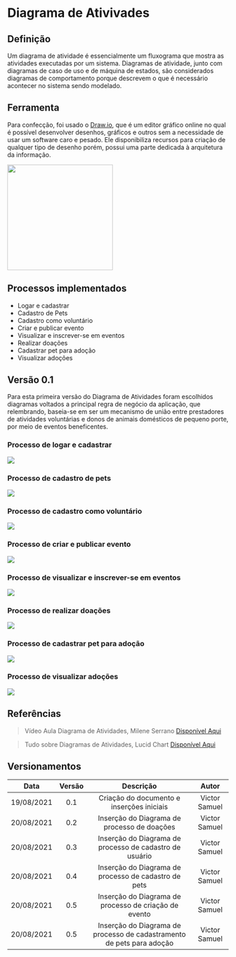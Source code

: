 # Diagrama de Ativivades

## Definição

Um diagrama de atividade é essencialmente um fluxograma que mostra as atividades executadas por um sistema. Diagramas de atividade, junto com diagramas de caso de uso e de máquina de estados, são considerados diagramas de comportamento porque descrevem o que é necessário acontecer no sistema sendo modelado. 

## Ferramenta
Para confecção, foi usado o <a href="https://draw.io/">Draw.io</a>, que é um editor gráfico online no qual é possível desenvolver desenhos, gráficos e outros sem a necessidade de usar um software caro e pesado. Ele disponibiliza recursos para criação de qualquer tipo de desenho porém, possui uma parte dedicada à arquitetura da informação.

<a target="_blank"><img src="../../../images/drawio.jpg" width="240px"></a>

## Processos implementados 
* Logar e cadastrar
* Cadastro de Pets
* Cadastro como voluntário
* Criar e publicar evento
* Visualizar e inscrever-se em eventos
* Realizar doações 
* Cadastrar pet para adoção
* Visualizar adoções

## Versão 0.1

Para esta primeira versão do Diagrama de Atividades foram escolhidos diagramas voltados a principal regra de negócio da aplicação, que relembrando, baseia-se em ser um mecanismo de união entre prestadores de atividades voluntárias e donos de animais domésticos de pequeno porte, por meio de eventos beneficentes. 

### Processo de logar e cadastrar

<img src="../../../images/atividades_login.png">

### Processo de cadastro de pets

<img src="../../../images/atividades_cadastrar_pets.png">

### Processo de cadastro como voluntário

<img src="../../../images/atividades_ser_voluntario.png">

### Processo de criar e publicar evento

<img src="../../../images/atividades_criar_eventos.png">

### Processo de visualizar e inscrever-se em eventos 

<img src="../../../images/atividades_eventos.png">

### Processo de realizar doações

<img src="../../../images/atividades_doacao.png">

### Processo de cadastrar pet para adoção

<img src="../../../images/atividades_cadastro_pet_adocao.png">

### Processo de visualizar adoções

<img src="../../../images/atividades_adocao.png">

## Referências

> Vídeo Aula Diagrama de Atividades, Milene Serrano <a target="_blank" href="https://unbbr-my.sharepoint.com/personal/mileneserrano_unb_br/_layouts/15/onedrive.aspx?id=%2Fpersonal%2Fmileneserrano%5Funb%5Fbr%2FDocuments%2FArqDSW%20%2D%20V%C3%ADdeosOriginais%2F06c%20%2D%20VideoAula%20%2D%20DSW%2DModelagem%20%2D%20Atividades%2Emp4&parent=%2Fpersonal%2Fmileneserrano%5Funb%5Fbr%2FDocuments%2FArqDSW%20%2D%20V%C3%ADdeosOriginais&originalPath=aHR0cHM6Ly91bmJici1teS5zaGFyZXBvaW50LmNvbS86djovZy9wZXJzb25hbC9taWxlbmVzZXJyYW5vX3VuYl9ici9FZDlrLU92TUg3aE1sTk1qNkNHVmVuTUJTeWVWckRCT2RnODRDenhfYUhJOWd3P3J0aW1lPUlkNndsMkZqMlVn">Disponível Aqui</a>

> Tudo sobre Diagramas de Atividades, Lucid Chart <a target="_blank" href="https://www.lucidchart.com/pages/pt/o-que-e-diagrama-de-atividades-uml">Disponível Aqui</a>

## Versionamentos

|Data|Versão|Descrição|Autor|
|:--------:|:---:|:-------------------: |:-----------:|
|19/08/2021| 0.1 | Criação do documento e inserções iniciais | Victor Samuel | 
|20/08/2021| 0.2 | Inserção do Diagrama de processo de doações | Victor Samuel | 
|20/08/2021| 0.3 | Inserção do Diagrama de processo de cadastro de usuário | Victor Samuel | 
|20/08/2021| 0.4 | Inserção do Diagrama de processo de cadastro de pets | Victor Samuel | 
|20/08/2021| 0.5 | Inserção do Diagrama de processo de criação de evento | Victor Samuel | 
|20/08/2021| 0.5 | Inserção do Diagrama de processo de cadastramento de pets para adoção | Victor Samuel | 